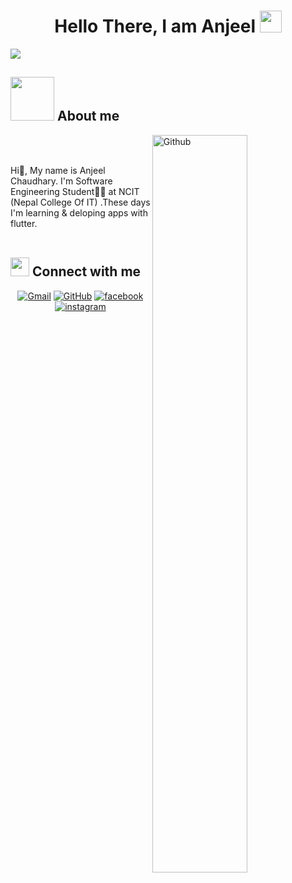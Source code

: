 
<h1 align="center">Hello There, I am Anjeel  <img src="https://media.giphy.com/media/hvRJCLFzcasrR4ia7z/giphy.gif" width="35"></h1>

	

<a href="https://github.com/DenverCoder1/readme-typing-svg"><img src="https://readme-typing-svg.herokuapp.com?lines=SoftWare+Engineering+Student;Junior+at+Flutter+Developer&center=true&width=500&height=50"></a>

## <img src = "https://user-images.githubusercontent.com/63050133/156777293-72a6e681-2582-4a9d-ad92-09d1181d47c7.gif" width = 70px>  About me


<img width="55%" align="right" alt="Github" src="https://raw.githubusercontent.com/onimur/.github/master/.resources/git-header.svg" />
	
<br><br><p align="left">
Hi👋, My name is Anjeel Chaudhary. I'm Software Engineering Student👨‍💻 at NCIT (Nepal College Of IT) .These days I'm learning  & deloping apps with flutter. 
<br><br>

 ## <img src="https://media.giphy.com/media/iY8CRBdQXODJSCERIr/giphy.gif" width="30px"> Connect with me
	

     
	
  <p align="center">
	<a href="mailto:chaudharyanjeel@gmail.com"><img img src="https://img.shields.io/badge/gmail-%23EA4335.svg?style=plastic&logo=gmail&logoColor=white" alt="Gmail"/></a>
	<a href="https://github.com/Anjeelchaudhary"><img src="https://img.shields.io/badge/github-%23181717.svg?style=plastic&logo=github&logoColor=white" alt="GitHub"/></a>
        <a href="https://www.facebook.com/an.zeel.75"><img src="https://img.shields.io/badge/facebook-%23181717.svg?style=plastic&logo=facebook&logoColor=white" alt="facebook"/></a>
         <a href="https://www.instagram.com/anjeel.191736/?hl=en"><img src="https://img.shields.io/badge/instagram-%23181717.svg?style=plastic&logo=instagram&logoColor=white" alt="instagram"/></a>
